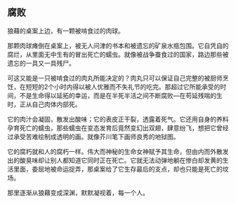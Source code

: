 ## 腐败

狼藉的桌案上边，有一颗被啃食过的肉球。

那颗肉球瘫倒在桌案上，被无人问津的书本和被遗忘的矿泉水瓶包围。它自凭自的腐烂，从里面无中生有的冒出死亡的蠕虫。就像被战争蚕食过的国家，路边那些被遗忘的一具又一具残尸。

可这又能是一只被啃食过的肉丸所能决定的？肉丸只可以保证自己完整的被厨师烹饪，在短短的2个小时内得以被人优雅而不失礼节的吃完。那超过它所能承受的时间，不是生命得以延拓的幸运，而是在半死半活之间不断腐败—在苟延残喘的生时，正从自己肉体内部死。

它的肉汁会凝固，散发出酸味；它的表皮正干裂，透露着死气。它还用自身的养料孕育死亡的蠕虫，那些蠕虫在变态发育后竟然变幻出双翅，肆意纷飞，想把它曾经过承受苦难绘制成透明的画。就像芥川笔下画师良秀的地狱图。

它的腐朽就和人的腐朽一样。伟大而神秘的生命女神赋予其生命，但由内而外散发出的酸臭味却让别人都知道它同时正在死亡。它就无法动弹地躺在惨白却发黄的生活里面，委屈地被命运捉弄，那桌案给了它生存最后的支点，却也只能是死亡的坟场。

那里逐渐从狼藉变成深渊，默默凝视着，每一个人。